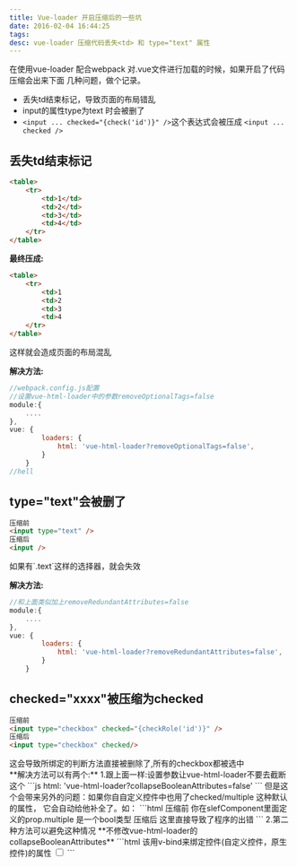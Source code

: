 ```yaml
---
title: Vue-loader 开启压缩后的一些坑
date: 2016-02-04 16:44:25
tags:
desc: vue-loader 压缩代码丢失<td> 和 type="text" 属性
---
```

在使用vue-loader 配合webpack 对.vue文件进行加载的时候，如果开启了代码压缩会出来下面
几种问题，做个记录。
<!-- more -->
- 丢失td结束标记，导致页面的布局错乱
- input的属性type为text 时会被删了
- `<input ... checked="{check('id')}" />`这个表达式会被压成 `<input ... checked />`

## 丢失td结束标记

```html
<table>
    <tr>
        <td>1</td>
        <td>2</td>
        <td>3</td>
        <td>4</td>
    </tr>
</table>
```

**最终压成:**

```html
<table>
    <tr>
        <td>1
        <td>2
        <td>3
        <td>4
    </tr>
</table>
```
<div class="tip">
    这样就会造成页面的布局混乱
</div>

**解决方法:**
```js
//webpack.config.js配置
//设置vue-html-loader中的参数removeOptionalTags=false
module:{
    ....
},
vue: {
        loaders: {
            html: 'vue-html-loader?removeOptionalTags=false',
        }
    }
//hell
```
## type="text"会被删了

```html
压缩前
<input type="text" />
压缩后
<input />
```
<div class="tip">
如果有`.text`这样的选择器，就会失效
</div>

**解决方法:**
```js
//和上面类似加上removeRedundantAttributes=false
module:{
    ....
},
vue: {
        loaders: {
            html: 'vue-html-loader?removeRedundantAttributes=false',
        }
    }
```

## checked="xxxx"被压缩为checked

```html
压缩前
<input type="checkbox" checked="{checkRole('id')}" />
压缩后
<input type="checkbox" checked/>
```
<div class="tip">
    这会导致所绑定的判断方法直接被删除了,所有的checkbox都被选中
</div>
**解决方法可以有两个:**
1.跟上面一样:设置参数让vue-html-loader不要去截断这个
```js
html: 'vue-html-loader?collapseBooleanAttributes=false'
```
但是这个会带来另外的问题：如果你自自定义控件中也用了checked/multiple 这种默认的属性，
它会自动给他补全了。如：
```html
压缩前
<slef-component multiple />
你在slefComponent里面定义的prop.multiple 是一个bool类型
压缩后
<slef-component multiple="multiple"/>
这里直接导致了程序的出错
```
2.第二种方法可以避免这种情况
**不修改vue-html-loader的collapseBooleanAttributes**
```html
该用v-bind来绑定控件(自定义控件，原生控件)的属性
<input type="checkbox" v-bind:checked="checkRole('id')" />
<slef-component multiple />
```
